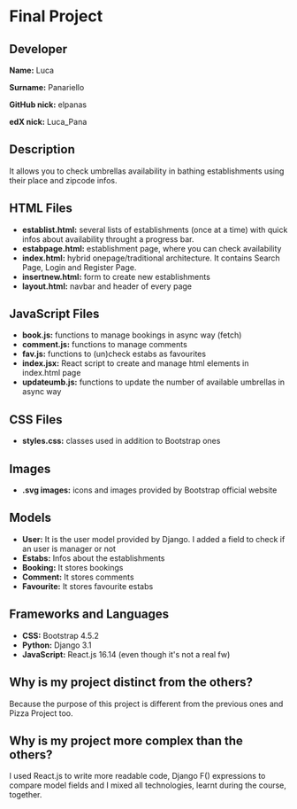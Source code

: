 # Final Project

## Developer

**Name:** Luca 

**Surname:** Panariello 

**GitHub nick:** elpanas

**edX nick:** Luca_Pana

## Description
It allows you to check umbrellas availability in bathing establishments using their place and zipcode infos.

## HTML Files

- **establist.html:** several lists of establishments (once at a time) with quick infos about availability throught a progress bar.
- **estabpage.html:** establishment page, where you can check availability
- **index.html:** hybrid onepage/traditional architecture. It contains Search Page, Login and Register Page. 
- **insertnew.html:** form to create new establishments
- **layout.html:** navbar and header of every page

## JavaScript Files

- **book.js:** functions to manage bookings in async way (fetch)
- **comment.js:** functions to manage comments
- **fav.js:** functions to (un)check estabs as favourites
- **index.jsx:** React script to create and manage html elements in index.html page
- **updateumb.js:** functions to update the number of available umbrellas in async way

## CSS Files

- **styles.css:** classes used in addition to Bootstrap ones

## Images

- **.svg images:** icons and images provided by Bootstrap official website

## Models

- **User:** It is the user model provided by Django. I added a field to check if an user is manager or not
- **Estabs:** Infos about the establishments
- **Booking:** It stores bookings
- **Comment:** It stores comments
- **Favourite:** It stores favourite estabs

## Frameworks and Languages

- **CSS:** Bootstrap 4.5.2
- **Python:** Django 3.1
- **JavaScript:** React.js 16.14 (even though it's not a real fw)

## Why is my project distinct from the others?

Because the purpose of this project is different from the previous ones and Pizza Project too.

## Why is my project more complex than the others?

I used React.js to write more readable code, Django F() expressions to compare model fields and I mixed all technologies, learnt during the course, together.
